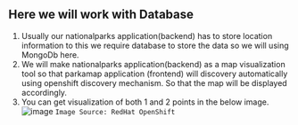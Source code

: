 Here we will work with Database
-----
1) Usually our nationalparks application(backend) has to store location information to this we require database to store the data so we will using MongoDb here.
2) We will make nationalparks application(backend) as a map visualization tool so that parkamap application (frontend) will discovery automatically using openshift discovery mechanism. So that the map will be displayed accordingly.
3) You can get visualization of both 1 and 2 points in the below image.
![image](https://github.com/user-attachments/assets/2c60b16b-4ed8-47af-9f36-ce49807f0fa1)
                    ``Image Source: RedHat OpenShift``

